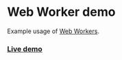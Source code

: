 # Web Worker demo

Example usage of [Web Workers](https://developer.mozilla.org/en-US/docs/Web/API/Web_Workers_API/Using_web_workers).

### [Live demo](https://web-worker-demo.sajadtorkamani.com/)
